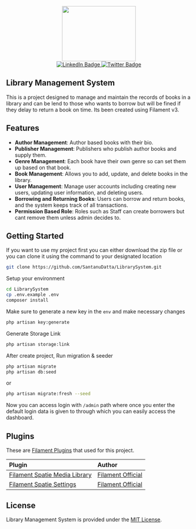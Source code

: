 <div id="header" align="center">
    <img src="https://media.giphy.com/media/v1.Y2lkPTc5MGI3NjExcTl3dWs3eTE5bmpsaGx5a3ZtbGRwYXF6ZmJ4NzV5M2F1NnBobXZvZyZlcD12MV9pbnRlcm5hbF9naWZfYnlfaWQmY3Q9Zw/f3KwliaH4MLtli8z7D/giphy.gif" width="200" height="150">
    <div id="badges">
        <a href="https://www.linkedin.com/in/santanudatta94/">
            <img src="https://img.shields.io/badge/LinkedIn-blue?style=for-the-badge&logo=linkedin&logoColor=white" alt="LinkedIn Badge"/>
        </a>
        <a href="https://twitter.com/SantanuDatta94">
            <img src="https://img.shields.io/badge/Twitter-blue?style=for-the-badge&logo=twitter&logoColor=white" alt="Twitter Badge"/>
        </a>
    </div>
    <img src="https://komarev.com/ghpvc/?username=SantanuDatta&style=flat-square&color=blue" alt=""/>
</div>

## Library Management System

This is a project designed to manage and maintain the records of books in a library and can be lend to those who wants to borrow but will be fined if they delay to return a book on time. Its been created using Filament v3.

## Features

- **Author Management**: Author based books with their bio.
- **Publisher Management**: Publishers who publish author books and supply them.
- **Genre Management**: Each book have their own genre so can set them up based on that book.
- **Book Management**: Allows you to add, update, and delete books in the library.
- **User Management**: Manage user accounts including creating new users, updating user information, and deleting users.
- **Borrowing and Returning Books**: Users can borrow and return books, and the system keeps track of all transactions.
- **Permission Based Role**: Roles such as Staff can create borrowers but cant remove them unless admin decides to.

## Getting Started

If you want to use my project first you can either download the zip file or you can clone it using the command to your designated location

```bash
git clone https://github.com/SantanuDatta/LibrarySystem.git
```

Setup your environment

```bash
cd LibrarySystem
cp .env.example .env
composer install
```

Make sure to generate a new key in the `env` and make necessary changes 

```bash
php artisan key:generate
```

Generate Storage Link

```bash
php artisan storage:link
```

After create project, Run migration & seeder

```bash
php artisan migrate
php artisan db:seed
```

or

```bash
php artisan migrate:fresh --seed
```

Now you can access login with `/admin` path where once you enter the default login data is given to through which you can easily access the dashboard.

## Plugins

These are [Filament Plugins](https://filamentphp.com/plugins) that used for this project.

| **Plugin**                                                                                          | **Author**                                          |
| :-------------------------------------------------------------------------------------------------- | :-------------------------------------------------- |
| [Filament Spatie Media Library](https://github.com/filamentphp/spatie-laravel-media-library-plugin) | [Filament Official](https://github.com/filamentphp) |
| [Filament Spatie Settings](https://github.com/filamentphp/spatie-laravel-settings-plugin)           | [Filament Official](https://github.com/filamentphp) |

## License

Library Management System is provided under the [MIT License](LICENSE).